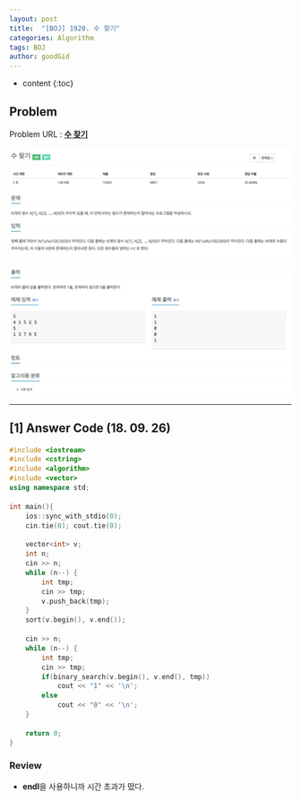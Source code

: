 ```yaml
---
layout: post
title:  "[BOJ] 1920. 수 찾기"
categories: Algorithm
tags: BOJ
author: goodGid
---
```

* content
{:toc}

## Problem

Problem URL : **[수 찾기](https://www.acmicpc.net/problem/1920)**












![](/assets/img/algorithm/1920_1.png)

![](/assets/img/algorithm/1920_2.png)

---


## [1] Answer Code (18. 09. 26)

``` cpp
#include <iostream>
#include <cstring>
#include <algorithm>
#include <vector>
using namespace std;

int main(){
    ios::sync_with_stdio(0);
    cin.tie(0); cout.tie(0);
    
    vector<int> v;
    int n;
    cin >> n;
    while (n--) {
        int tmp;
        cin >> tmp;
        v.push_back(tmp);
    }
    sort(v.begin(), v.end());
    
    cin >> n;
    while (n--) {
        int tmp;
        cin >> tmp;
        if(binary_search(v.begin(), v.end(), tmp))
            cout << "1" << '\n';
        else
            cout << "0" << '\n';
    }
    
    return 0;
}
```

### Review

* **endl**을 사용하니까 시간 초과가 떴다. 